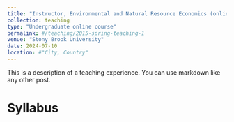 ```yaml
---
title: "Instructor, Environmental and Natural Resource Economics (online)"
collection: teaching
type: "Undergraduate online course"
permalink: #/teaching/2015-spring-teaching-1
venue: "Stony Brook University"
date: 2024-07-10
location: #"City, Country"
---
```


This is a description of a teaching experience. You can use markdown like any other post.

Syllabus
======

